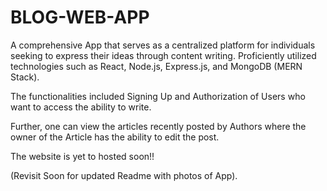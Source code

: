 # BLOG-WEB-APP

A comprehensive App that serves as a centralized platform for individuals seeking to express their ideas through content writing. Proficiently utilized technologies such as React, Node.js, Express.js, and MongoDB (MERN Stack).

The functionalities included Signing Up and Authorization of Users who want to access the ability to write.

Further, one can view the articles recently posted by Authors where the owner of the Article has the ability to edit the post.

The website is yet to hosted soon!!

(Revisit Soon for updated Readme with photos of App).

